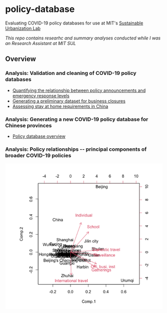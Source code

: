 # policy-database
Evaluating COVID-19 policy databases for use at MIT's [Sustainable Urbanization Lab](https://sul.mit.edu/)

*This repo contains researhc and summary analyses conducted while I was an Research Assistant at MIT SUL*

## Overview

### Analysis: Validation and cleaning of COVID-19 policy databases
* [Quantifying the relationship between policy announcements and emergency response levels](notes/Analysis%20-%20comparing%20emergency%20levels%20with%20policies.pdf)
* [Generating a preliminary dataset for business closures](notes/Analysis%20-%20business%20closures.pdf)
* [Assessing stay at home requirements in China](notes/Analysis%20-%20stay%20at%20home%20requirements.pdf)

### Analysis: Generating a new COVID-19 policy database for Chinese provinces
* [Policy database overview](notes/MassCPR%20emergency%20response%20level%20overview.pdf)

### Analysis: Policy relationships -- principal components of broader COVID-19 policies
![China policy PCA](notebooks/outputs/China%20policy%20PCA.png)

